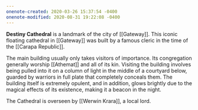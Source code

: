 ```yaml
---
onenote-created: 2020-03-26 15:37:54 -0400
onenote-modified: 2020-08-31 19:22:08 -0400
---
```


**Destiny Cathedral** is a landmark of the city of [[Gateway]]. This iconic floating cathedral in [[Gateway]] was built by a famous cleric in the time of the [[Carapa Republic]].

The main building usually only takes visitors of importance. Its congregation generally worship [[Athemat]] and all of its kin. Visiting the building involves being pulled into it on a column of light in the middle of a courtyard below, guarded by warriors in full plate that completely conceals them. The building itself is extremely opulent, and in addition, glows brightly due to the magical effects of its existence, making it a beacon in the night.

The Cathedral is overseen by [[Werwin Krara]], a local lord.
